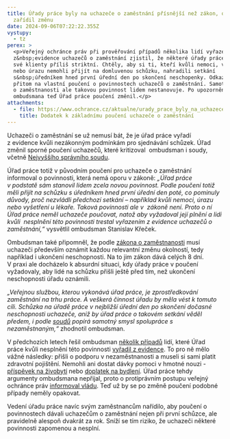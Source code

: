 ```yaml
---
title: Úřady práce byly na uchazeče o zaměstnání přísnější než zákon, ombudsman
  zařídil změnu
date: 2024-09-06T07:22:22.355Z
vystupy:
  - tz
perex: >
  <p>Veřejný ochránce práv při prověřování případů několika lidí vyřazených
  z&nbsp;evidence uchazečů o zaměstnání zjistil, že některé úřady práce byly na
  své klienty příliš striktní. Chtěly, aby si ti, kteří kvůli nemoci, vyšetření
  nebo úrazu nemohli přijít na domluvenou schůzku, nahradili setkání
  s&nbsp;úředníkem hned první úřední den po skončení neschopenky. Odkazovaly se
  přitom na vlastní poučení o povinnostech uchazečů o zaměstnání. Samotný zákon
  o zaměstnanosti ale takovou povinnost lidem nestanovuje. Po upozornění
  ombudsmana teď Úřad práce poučení změnil.</p>
attachments:
  - file: https://www.ochrance.cz/aktualne/urady_prace_byly_na_uchazece_o_zamestnani_prisnejsi_nez_zakon_ombudsman_zaridil_zmenu/dodatek_k_zakladnimu_pouceni_uoz.pdf
    title: Dodatek k základnímu poučení uchazeče o zaměstnání
---
```

<p>Uchazeči o zaměstnání&nbsp;se už nemusí bát, že je úřad práce vyřadí z&nbsp;evidence kvůli nezákonným podmínkám pro sjednávání schůzek. Úřad změnil sporné poučení uchazečů, které kritizoval&nbsp; ombudsman i soudy, včetně <a href="https://vyhledavac.nssoud.cz/DokumentOriginal/Text/707599">Nejvyššího správního soudu</a>.</p>

<p>Úřad práce totiž v původním poučení pro uchazeče o zaměstnání informoval o povinnosti, která nemá oporu v&nbsp;zákoně: <em>&bdquo;Úřad práce v&nbsp;podstatě sám stanovil lidem zcela novou povinnost. Podle poučení totiž měli přijít na schůzku s&nbsp;úředníkem hned první úřední den poté, co pominuly důvody, proč nezvládli předchozí setkání &ndash; například kvůli nemoci, úrazu nebo vyšetření u lékaře. Taková povinnosti ale v&nbsp; zákoně není. Proto o ní Úřad práce neměl uchazeče poučovat, natož aby vyžadoval její plnění a lidi kvůli&nbsp; nesplnění této povinnosti trestal vyřazením z&nbsp;evidence uchazečů o zaměstnání,&ldquo; </em>vysvětlil ombudsman Stanislav Křeček.</p>

<p>Ombudsman také připomněl, že podle <a href="https://www.zakonyprolidi.cz/cs/2004-435?text=z%C3%A1kon+o+zam%C4%9Bstnanosti#p27">zákona o zaměstnanosti</a> musí uchazeči především oznámit každou relevantní změnu okolností, tedy například i ukončení neschopnosti. Na to jim zákon dává celých 8 dní. V&nbsp;praxi ale docházelo k&nbsp;absurdní situaci, kdy úřady práce v poučení vyžadovaly, aby lidé na schůzku přišli ještě před tím, než ukončení neschopnosti úřadu oznámili.</p>

<p><em>&bdquo;Veřejnou službou, kterou vykonává úřad práce, je zprostředkování zaměstnání na&nbsp;trhu práce. A veškerá činnost úřadu by měla vést k&nbsp;tomuto cíli. Schůzka na&nbsp;úřadě práce v&nbsp;nejbližší úřední den po&nbsp;skončení dočasné neschopnosti uchazeče, aniž by úřad práce o&nbsp;takovém setkání věděl předem, i podle </em><a href="https://vyhledavac.nssoud.cz/DokumentOriginal/Text/610301"><em>soudů</em></a><em> popírá samotný smysl spolupráce s nezaměstnaným,&ldquo;</em> zhodnotil ombudsman.</p>

<p>V&nbsp;předchozích letech řešil ombudsman <a href="https://eso.ochrance.cz/Nalezene/Edit/7884">několik případů</a> lidí, které Úřad práce kvůli nesplnění této povinnosti <a href="https://eso.ochrance.cz/Nalezene/Edit/7812">vyřadil z&nbsp;evidence</a>. To pro ně mělo vážné následky: přišli o podporu v&nbsp;nezaměstnanosti a museli si sami platit zdravotní pojištění. Nemohli ani dostat dávky pomoci v&nbsp;hmotné nouzi<em> - </em><a href="https://www.mpsv.cz/-/prispevek-na-zivobyti">příspěvek na živobytí</a><em> </em>nebo<em> </em><a href="https://www.mpsv.cz/-/doplatek-na-bydleni">doplatek na bydlení</a><em>. </em>Úřad práce tehdy argumenty ombudsmana nepřijal, proto o protiprávním postupu veřejný ochránce práv <a href="https://www.ochrance.cz/aktualne/urad_prace_vyradil_uchazece_o_zamestnani_z_evidence_nezakonne/">informoval vládu</a>. Teď už by se po změně poučení podobné případy neměly opakovat.</p>

<p>Vedení úřadu práce navíc svým zaměstnancům nařídilo, aby poučení o povinnostech dávali uchazečům o zaměstnání nejen při první schůzce, ale pravidelně alespoň dvakrát za rok. Sníží se tím riziko, že uchazeči některé povinnosti zapomenou a nesplní.</p>
